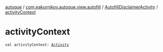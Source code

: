 [autoque](../../index.md) / [com.eakurnikov.autoque.view.autofill](../index.md) / [AutofillDisclaimerActivity](index.md) / [activityContext](./activity-context.md)

# activityContext

`val activityContext: `[`Activity`](https://developer.android.com/reference/android/app/Activity.html)